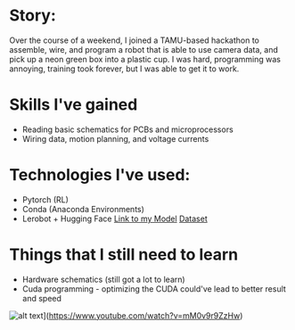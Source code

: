 # Story:
Over the course of a weekend, I joined a TAMU-based hackathon to assemble, wire, and program a robot that is able to use camera data, and pick up a neon green box into a plastic cup. I was hard, programming was annoying, training took forever, but I was able to get it to work.

# Skills I've gained
* Reading basic schematics for PCBs and microprocessors
* Wiring data, motion planning, and voltage currents

# Technologies I've used:
* Pytorch (RL)
* Conda (Anaconda Environments)
* Lerobot + Hugging Face [Link to my Model](https://huggingface.co/highonjuice/act_koch_test) [Dataset](https://huggingface.co/datasets/highonjuice/koch_test)

# Things that I still need to learn
* Hardware schematics (still got a lot to learn)
* Cuda programming - optimizing the CUDA could've lead to better result and speed

![alt text](https://img.youtube.com/vi/mM0v9r9ZzHw/0.jpg)](https://www.youtube.com/watch?v=mM0v9r9ZzHw)
